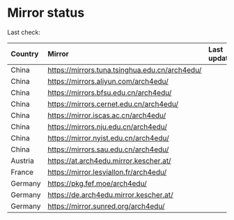 <script src="./time.js"></script>
# Mirror status
Last check: <script type="text/javascript">localize(1704940301.6706305);</script>

|Country|Mirror|Last update|
|:------|:-----|:----------|
|China|https://mirrors.tuna.tsinghua.edu.cn/arch4edu/|<script type="text/javascript">localize(1704911652);</script>|
|China|https://mirrors.aliyun.com/arch4edu/|<script type="text/javascript">localize(1704911652);</script>|
|China|https://mirrors.bfsu.edu.cn/arch4edu/|<script type="text/javascript">localize(1704911652);</script>|
|China|https://mirrors.cernet.edu.cn/arch4edu/|<script type="text/javascript">localize(1704911652);</script>|
|China|https://mirror.iscas.ac.cn/arch4edu/|<script type="text/javascript">localize(1704911652);</script>|
|China|https://mirrors.nju.edu.cn/arch4edu/|<script type="text/javascript">localize(1704911652);</script>|
|China|https://mirror.nyist.edu.cn/arch4edu/|<script type="text/javascript">localize(1704911652);</script>|
|China|https://mirrors.sau.edu.cn/arch4edu/|<script type="text/javascript">localize(1704911652);</script>|
|Austria|https://at.arch4edu.mirror.kescher.at/|<script type="text/javascript">localize(1704911652);</script>|
|France|https://mirror.lesviallon.fr/arch4edu/|<script type="text/javascript">localize(1704911652);</script>|
|Germany|https://pkg.fef.moe/arch4edu/|<script type="text/javascript">localize(1704911652);</script>|
|Germany|https://de.arch4edu.mirror.kescher.at/|<script type="text/javascript">localize(1704911652);</script>|
|Germany|https://mirror.sunred.org/arch4edu/|<script type="text/javascript">localize(1704911652);</script>|

<script src="./tablefilter/tablefilter.js"></script>
<script src="./table.js"></script>